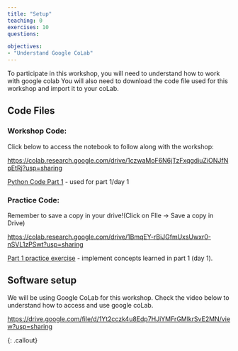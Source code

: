 ```yaml
---
title: "Setup"
teaching: 0
exercises: 10
questions:

objectives:
- "Understand Google CoLab"
---
```


To participate in this workshop, you will need to understand how to work with google colab You will also need to download the code file used for this workshop and import it to your coLab. 


## Code Files
### Workshop Code:
Click below to access the notebook to follow along with the workshop:

https://colab.research.google.com/drive/1czwaMoF6N6jTzFxqgdiuZiONJfNpEtRj?usp=sharing

[Python Code Part 1](../files/Intro_Python_Code_Part1.ipynb) - used for part 1/day 1  


### Practice Code:
Remember to save a copy in your drive!(Click on FIle -> Save a copy in Drive)

https://colab.research.google.com/drive/1BmqEY-rBiJGfmUxsUwxr0-nSVL1zPSwt?usp=sharing


[Part 1 practice exercise](../files/worksheet_1.ipynb) - implement concepts learned in part 1 (day 1).  



## Software setup
We will be using Google CoLab for this workshop. Check the video below to understand how to access and use google coLab.

https://drive.google.com/file/d/1Yt2cczk4u8Edp7HJiYMFrGMlkrSvE2MN/view?usp=sharing


{: .callout}

